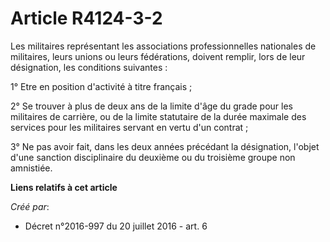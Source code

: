 # Article R4124-3-2

Les militaires représentant les associations professionnelles nationales de militaires, leurs unions ou leurs fédérations,
doivent remplir, lors de leur désignation, les conditions suivantes : 

1° Etre en position d'activité à titre français ; 

2° Se trouver à plus de deux ans de la limite d'âge du grade pour les militaires de carrière, ou de la limite statutaire de
la durée maximale des services pour les militaires servant en vertu d'un contrat ; 

3° Ne pas avoir fait, dans les deux années précédant la désignation, l'objet d'une sanction disciplinaire du deuxième ou du
troisième groupe non amnistiée.

**Liens relatifs à cet article**

_Créé par_:

  - Décret n°2016-997 du 20 juillet 2016 - art. 6
